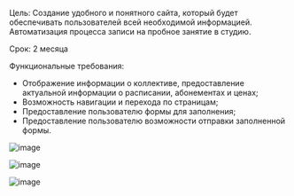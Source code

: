 Цель: Создание удобного и понятного сайта, который будет 
обеспечивать пользователей всей необходимой информацией. Автоматизация процесса записи на пробное занятие в студию.

Срок: 2 месяца

Функциональные требования: 
 - Отображение информации о коллективе, предоставление актуальной информации о расписании, абонементах и ценах;
 - Возможность навигации и перехода по страницам;
 - Предоставление пользователю формы для заполнения;
 - Предоставление пользователю возможности отправки заполненной формы.
 
 
 ![image](https://user-images.githubusercontent.com/91782001/177359213-01f45473-a6db-47c0-8324-1ea17f145bd0.png)

![image](https://user-images.githubusercontent.com/91782001/177359303-697b00d1-b62e-49f0-93b6-6d30175750c4.png)

![image](https://user-images.githubusercontent.com/91782001/177359336-690e26ab-bcf0-4a9d-82c0-fbc507401db6.png)


